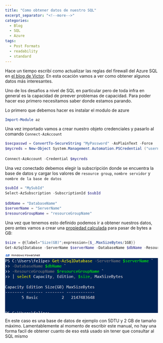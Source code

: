 ```yaml
---
title: "Como obtener datos de nuestro SQL"
excerpt_separator: "<!--more-->"
categories:
  - Blog
  - SQL
  - Azure
tags:
  - Post Formats
  - readability
  - standard
---
```


Hace un tiempo escribí como actualizar las reglas del firewall del Azure SQL en [el blog de Victor](https://blog.victorsilva.com.uy/powershell-firewall-azure-sql/). En esta ocación vamos a ver como obtener algunos datos más interesantes.

Uno de los desafios a nivel de SQL en particular pero de toda infra en general es la capacidad de preever problemas de capacidad. Para poder hacer eso primero necesitamos saber donde estamos parando.

Lo primero que debemos hacer es instalar el modulo de azure 
```powershell
Import-Module az
```

Una vez importado vamos a crear nuestro objeto credenciales y pasarlo al comando `Connect-AzAccount`

```powershell
$secpasswd = ConvertTo-SecureString "MyPassword" -AsPlainText -Force
$mycreds = New-Object System.Management.Automation.PSCredential ("username", $secpasswd)

Connect-AzAccount -Credential $mycreds
```

Una vez conectado debemos elegir la subscripción donde se encuentra la base de datos y cargar los valores de `resource group`, `nombre servidor` y `nombre de la base de datos`

```powershell
$subId = "MySubId"
Select-AzSubscription -SubscriptionId $subId

$dbName = "DatabaseName"
$serverName = "ServerName"
$resourceGroupName = "resourceGroupName"
```

Una vez que tenemos esto definido podemos ir a obtener nuestros datos, pero antes vamos a crear una [propiedad calculada](https://docs.microsoft.com/en-us/powershell/module/microsoft.powershell.utility/select-object?view=powershell-7.1#example-10--create-calculated-properties-for-each-inputobject) para pasar de bytes a GB:
```powershell
$size = @{label="Size(GB)";expression={$_.MaxSizeBytes/1GB}}
Get-AzSqlDatabase -ServerName $serverName -DatabaseName $dbName -ResourceGroupName $resourceGroupName | select Capacity, Edition, $size, MaxSizeBytes
```
![output](/assets/images/2021-03-08-get-azuresql-1.png)

En este caso es una base de datos de ejemplo con 5DTU y 2 GB de tamaño máximo. Lamentablemente al momento de escribir este manual, no hay una forma facil de obtener cuanto de eso está usado sin tener que consultar al SQL mismo